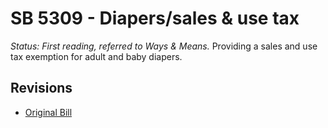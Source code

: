 # SB 5309 - Diapers/sales & use tax
*Status: First reading, referred to Ways & Means.*
Providing a sales and use tax exemption for adult and baby diapers.

## Revisions
* [Original Bill](1/)